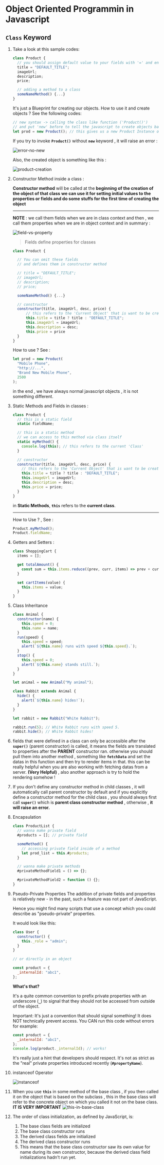# Object Oriented Programmin in Javascript

## `Class` Keyword

1. Take a look at this sample codes:

   ```javascript
   class Product {
     // you should assign default value to your fields with '=' and end it with ';'
     title = "DEFAULT_TITLE";
     imageUrl;
     description;
     price;

     // adding a method to a class
     someNameMethod() {...}
   }
   ```

   It's just a Blueprint for creating our objects.
   How to use it and create objects ?
   See the following codes:

   ```javascript
   // new syntax -> calling the class like function ('Product()')
   // and put 'new' before to tell the javascript to create objects based on this class
   let prod = new Product(); // this gives us a new Product Instance or Object
   ```

   If you try to invoke **`Product()`** without **`new`** keyword , it will raise an error :

   ![error-no-new](./error-no-new-keyword.png)

   Also, the created object is something like this :

   ![product-creation](./product-creation.png)

2. Constructor Method inside a class :

   **Constructor method** will be called at the **beginning of the creation of the object of that class**
   **we can use it for setting initial values to the properties or fields and do some stuffs for the first time of creating the object**

   ***

   **NOTE** : we call them fields when we are in class context and then , we call them properties when we are in object context and in summary :

   ![field-vs-property](./field-vs-property.png)

   > Fields define properties for classes

   ```javascript
   class Product {

     // You can omit these fields
     // and defines them in constructor method

     // title = "DEFAULT_TITLE";
     // imageUrl;
     // description;
     // price;

     someNameMethod() {...}

     // constructor
     constructor(title, imageUrl, desc, price) {
         // this refers to the 'Current Object' that is want to be created
         this.title = title ? title : "DEFAULT_TITLE";
         this.imageUrl = imageUrl;
         this.description = desc;
         this.price = price
     }
   }
   ```

   How to use ? See :

   ```javascript
   let prod = new Product(
     "Mobile Phone",
     "http://...",
     "Brand New Mobile Phone",
     2500
   );
   ```

   in the end , we have always normal javascript objects , it is not something different.

3. Static Methods and Fields in classes :

   ```javascript
   class Product {
     // this is a static field
     static fieldName;

     // this is a static method
     // we can access to this method via class itself
     static myMethod() {
       console.log(this); // this refers to the current 'Class'
     }

     // constructor
     constructor(title, imageUrl, desc, price) {
       // this refers to the 'Current Object' that is want to be created
       this.title = title ? title : "DEFAULT_TITLE";
       this.imageUrl = imageUrl;
       this.description = desc;
       this.price = price;
     }
   }
   ```

   in **Static Methods**, **`this`** refers to the **current class**.

   ***

   How to Use ? , See :

   ```javascript
   Product.myMethod();
   Product.fieldName;
   ```

4. Getters and Setters :

   ```javascript
   class ShoppingCart {
     items = [];

     get totalAmount() {
       const sum = this.items.reduce((prev, curr, items) => prev + curr, 0);
     }

     set cartItems(value) {
       this.items = value;
     }
   }
   ```

5. Class Inheritance

   ```javascript
   class Animal {
     constructor(name) {
       this.speed = 0;
       this.name = name;
     }
     run(speed) {
       this.speed = speed;
       alert(`${this.name} runs with speed ${this.speed}.`);
     }
     stop() {
       this.speed = 0;
       alert(`${this.name} stands still.`);
     }
   }

   let animal = new Animal("My animal");

   class Rabbit extends Animal {
     hide() {
       alert(`${this.name} hides!`);
     }
   }

   let rabbit = new Rabbit("White Rabbit");

   rabbit.run(5); // White Rabbit runs with speed 5.
   rabbit.hide(); // White Rabbit hides!
   ```

6. fields that were defined in a class can only be accessible after the **`super()`** (parent constructor) is called, it means the fields are translated to properties after the **PARENT** constructor ran. otherwise you should pull them into another method , something like **`fetchData`** and set the datas in this function and then try to render items in that. this can be really helpful when you are also working with fetching datas from a server. **(Very Helpful)** , also another approach is try to hold the rendering somehow !
7. If you don't define any constructor method in child classes , it will automatically call parent constructor by default and if you explicitly define a constructor method for the child class , you should always first call **`super()`** which is **parent class constructor method** , otherwise , **it will raise an error.**

8. Encapsulation

   ```javascript
   class ProductList {
     // wanna make private field
     #products = []; // private field

     someMethod() {
       // accessing private field inside of a method
       let prod_list = this.#products;
     }

     // wanna make private methods
     #privateMethodField1 = () => {};

     #privateMethodField2 = function () {};
   }
   ```

9. Pseudo-Private Properties
   The addition of private fields and properties is relatively new - in the past, such a feature was not part of JavaScript.

   Hence you might find many scripts that use a concept which you could describe as "pseudo-private" properties.

   It would look like this:

   ```javascript
   class User {
     constructor() {
       this._role = "admin";
     }
   }

   // or directly in an object

   const product = {
     _internalId: "abc1",
   };
   ```

   **What's that?**

   It's a quite common convention to prefix private properties with an underscore (**`_`**) to signal that they should not be accessed from outside of the object.

   Important: It's just a convention that should signal something! It does NOT technically prevent access. You CAN run this code without errors for example:

   ```javascript
   const product = {
     _internalId: "abc1",
   };
   console.log(product._internalId); // works!
   ```

   It's really just a hint that developers should respect. It's not as strict as the "real" private properties introduced recently (**`#propertyName`**).

10. instanceof Operator

    ![instanceof](./instanceOf.png)

11. When you use **`this`** in some method of the base class , if you then called it on the object that is based on the subclass , this in the base class will refer to the concrete object on which you called it not on the base class. **IT IS VERY IMPORTANT**
    ![this-in-base-class](./this-in-base-class.png)
    
12. The order of class initialization, as defined by JavaScript, is:
      1. The base class fields are initialized
      2. The base class constructor runs
      3. The derived class fields are initialized
      4. The derived class constructor runs
      5. This means that the base class constructor saw its own value for name during its own constructor, because the derived class field initializations hadn’t run yet.


